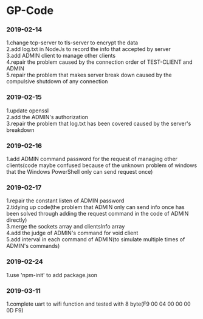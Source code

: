 # GP-Code
### 2019-02-14
1.change tcp-server to tls-server to encrypt the data<br>
2.add log.txt in NodeJs to record the info that accepted by server<br>
3.add ADMIN client to manage other clients<br>
4.repair the problem caused by the connection order of TEST-CLIENT and ADMIN<br>
5.repair the problem that makes server break down caused by the compulsive shutdown of any connection<br>
### 2019-02-15
1.update openssl<br>
2.add the ADMIN's authorization<br>
3.repair the problem that log.txt has been covered caused by the server's breakdown<br>
### 2019-02-16
1.add ADMIN command password for the request of managing other clients(code maybe confused because of the unknown problem of windows that the Windows PowerShell only can send request once)<br>
### 2019-02-17
1.repair the constant listen of ADMIN password<br>
2.tidying up code(the problem that ADMIN only can send info once has been solved through adding the request command in the code of ADMIN directly)<br>
3.merge the sockets array and clientsInfo array<br>
4.add the judge of ADMIN's command for void client<br>
5.add interval in each command of ADMIN(to simulate multiple times of ADMIN's commands)<br>
### 2019-02-24
1.use 'npm-init' to add package.json<br>
### 2019-03-11
1.complete uart to wifi function and tested with 8 byte(F9 00 04 00 00 00 0D F9)<br>